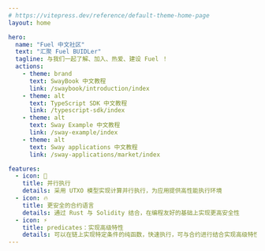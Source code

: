 ```yaml
---
# https://vitepress.dev/reference/default-theme-home-page
layout: home

hero:
  name: "Fuel 中文社区"
  text: "汇聚 Fuel BUIDLer"
  tagline: 与我们一起了解、加入、热爱、建设 Fuel ！
  actions:
    - theme: brand
      text: SwayBook 中文教程
      link: /swaybook/introduction/index
    - theme: alt
      text: TypeScript SDK 中文教程
      link: /typescript-sdk/index
    - theme: alt
      text: Sway Example 中文教程
      link: /sway-example/index
    - theme: alt
      text: Sway applications 中文教程
      link: /sway-applications/market/index

features:
  - icon: 🎉
    title: 并行执行
    details: 采用 UTXO 模型实现计算并行执行，为应用提供高性能执行环境
  - icon: 🔥
    title: 更安全的合约语言
    details: 通过 Rust 与 Solidity 结合，在编程友好的基础上实现更高安全性
  - icon: ⚡️
    title: predicates：实现高级特性
    details: 可以在链上实现特定条件的纯函数，快速执行，可与合约进行结合实现高级特性
---
```


